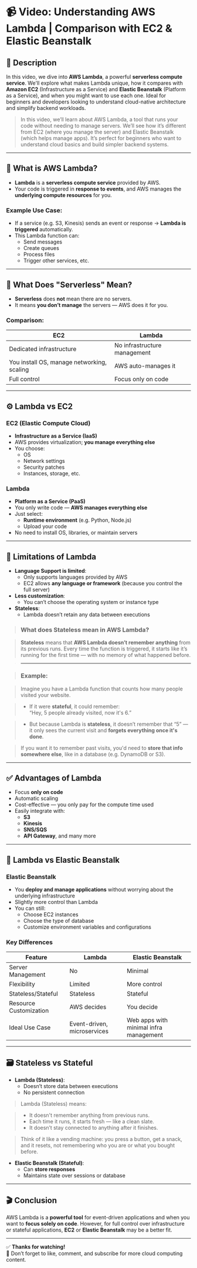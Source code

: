 # 📹 **Video: Understanding AWS Lambda | Comparison with EC2 & Elastic Beanstalk**

## 📄 **Description**

In this video, we dive into **AWS Lambda**, a powerful **serverless compute service**. We'll explore what makes Lambda unique, how it compares with **Amazon EC2** (Infrastructure as a Service) and **Elastic Beanstalk** (Platform as a Service), and when you might want to use each one. Ideal for beginners and developers looking to understand cloud-native architecture and simplify backend workloads.

> In this video, we’ll learn about AWS Lambda, a tool that runs your code without needing to manage servers. We’ll see how it’s different from EC2 (where you manage the server) and Elastic Beanstalk (which helps manage apps). It’s perfect for beginners who want to understand cloud basics and build simpler backend systems.
---

## 🧠 What is AWS Lambda?

- **Lambda** is a **serverless compute service** provided by AWS.
- Your code is triggered in **response to events**, and AWS manages the **underlying compute resources** for you.

### Example Use Case:
- If a service (e.g. S3, Kinesis) sends an event or response → **Lambda is triggered** automatically.
- This Lambda function can:
  - Send messages
  - Create queues
  - Process files
  - Trigger other services, etc.

---

## 🔧 What Does "Serverless" Mean?

- **Serverless** does **not** mean there are no servers.
- It means **you don’t manage** the servers — AWS does it for you.

### Comparison:
| EC2 | Lambda |
|-----|--------|
| Dedicated infrastructure | No infrastructure management |
| You install OS, manage networking, scaling | AWS auto-manages it |
| Full control | Focus only on code |

---

## ⚙️ Lambda vs EC2

### EC2 (Elastic Compute Cloud)
- **Infrastructure as a Service (IaaS)**
- AWS provides virtualization; **you manage everything else**
- You choose:
  - OS
  - Network settings
  - Security patches
  - Instances, storage, etc.

### Lambda
- **Platform as a Service (PaaS)**
- You only write code — **AWS manages everything else**
- Just select:
  - **Runtime environment** (e.g. Python, Node.js)
  - Upload your code
- No need to install OS, libraries, or maintain servers

---

## 🚫 Limitations of Lambda

- **Language Support is limited**:
  - Only supports languages provided by AWS
  - EC2 allows **any language or framework** (because you control the full server)
- **Less customization**:
  - You can’t choose the operating system or instance type
- **Stateless**:
  - Lambda doesn’t retain any data between executions
> ### **What does Stateless mean in AWS Lambda?**

> **Stateless** means that **AWS Lambda doesn’t remember anything** from its previous runs. Every time the function is triggered, it starts like it’s running for the first time — with no memory of what happened before.

> ---

> ### **Example:**

> Imagine you have a Lambda function that counts how many people visited your website.

> - If it were **stateful**, it could remember:  
  “Hey, 5 people already visited, now it's 6.”

> - But because Lambda is **stateless**, it doesn’t remember that “5” —  
  > it only sees the current visit and **forgets everything once it's done**.

> If you want it to remember past visits, you'd need to **store that info somewhere else**, like in a database (e.g. DynamoDB or S3).
---

## ✅ Advantages of Lambda

- Focus **only on code**
- Automatic scaling
- Cost-effective — you only pay for the compute time used
- Easily integrate with:
  - **S3**
  - **Kinesis**
  - **SNS/SQS**
  - **API Gateway**, and many more

---

## 🌱 Lambda vs Elastic Beanstalk

### Elastic Beanstalk
- You **deploy and manage applications** without worrying about the underlying infrastructure
- Slightly more control than Lambda
- You can still:
  - Choose EC2 instances
  - Choose the type of database
  - Customize environment variables and configurations

### Key Differences

| Feature | Lambda | Elastic Beanstalk |
|--------|--------|-------------------|
| Server Management | No | Minimal |
| Flexibility | Limited | More control |
| Stateless/Stateful | Stateless | Stateful |
| Resource Customization | AWS decides | You decide |
| Ideal Use Case | Event-driven, microservices | Web apps with minimal infra management |

---

## 🗃️ Stateless vs Stateful

- **Lambda (Stateless)**:
  - Doesn’t store data between executions
  - No persistent connection

> Lambda (Stateless) means:

> - It doesn't remember anything from previous runs.
> - Each time it runs, it starts fresh — like a clean slate.
> - It doesn’t stay connected to anything after it finishes.

> Think of it like a vending machine: you press a button, get a snack, and it resets, not remembering who you are or what you bought before.

- **Elastic Beanstalk (Stateful)**:
  - Can **store responses**
  - Maintains state over sessions or database

---

## 🎬 Conclusion

AWS Lambda is a **powerful tool** for event-driven applications and when you want to **focus solely on code**. However, for full control over infrastructure or stateful applications, **EC2** or **Elastic Beanstalk** may be a better fit.

---

✅ **Thanks for watching!**  
📌 Don’t forget to like, comment, and subscribe for more cloud computing content.
